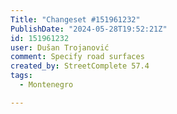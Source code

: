 ```yaml
---
Title: "Changeset #151961232"
PublishDate: "2024-05-28T19:52:21Z"
id: 151961232
user: Dušan Trojanović
comment: Specify road surfaces
created_by: StreetComplete 57.4
tags:
  - Montenegro

---
```


